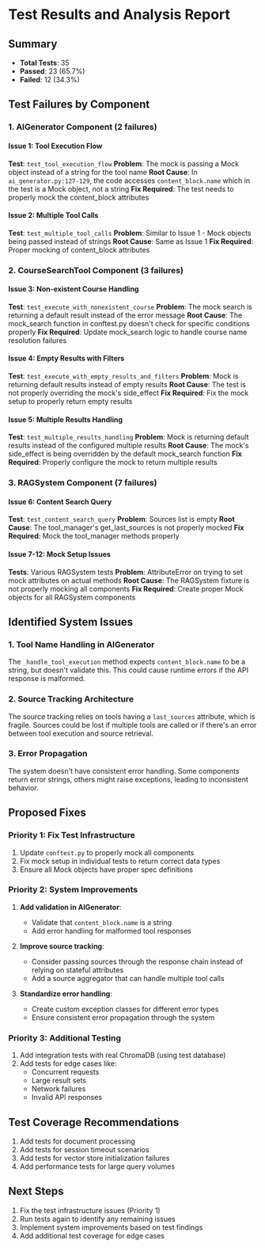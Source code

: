 # Test Results and Analysis Report

## Summary
- **Total Tests**: 35
- **Passed**: 23 (65.7%)
- **Failed**: 12 (34.3%)

## Test Failures by Component

### 1. AIGenerator Component (2 failures)

#### Issue 1: Tool Execution Flow
**Test**: `test_tool_execution_flow`
**Problem**: The mock is passing a Mock object instead of a string for the tool name
**Root Cause**: In `ai_generator.py:127-129`, the code accesses `content_block.name` which in the test is a Mock object, not a string
**Fix Required**: The test needs to properly mock the content_block attributes

#### Issue 2: Multiple Tool Calls
**Test**: `test_multiple_tool_calls`
**Problem**: Similar to Issue 1 - Mock objects being passed instead of strings
**Root Cause**: Same as Issue 1
**Fix Required**: Proper mocking of content_block attributes

### 2. CourseSearchTool Component (3 failures)

#### Issue 3: Non-existent Course Handling
**Test**: `test_execute_with_nonexistent_course`
**Problem**: The mock search is returning a default result instead of the error message
**Root Cause**: The mock_search function in conftest.py doesn't check for specific conditions properly
**Fix Required**: Update mock_search logic to handle course name resolution failures

#### Issue 4: Empty Results with Filters
**Test**: `test_execute_with_empty_results_and_filters`
**Problem**: Mock is returning default results instead of empty results
**Root Cause**: The test is not properly overriding the mock's side_effect
**Fix Required**: Fix the mock setup to properly return empty results

#### Issue 5: Multiple Results Handling
**Test**: `test_multiple_results_handling`
**Problem**: Mock is returning default results instead of the configured multiple results
**Root Cause**: The mock's side_effect is being overridden by the default mock_search function
**Fix Required**: Properly configure the mock to return multiple results

### 3. RAGSystem Component (7 failures)

#### Issue 6: Content Search Query
**Test**: `test_content_search_query`
**Problem**: Sources list is empty
**Root Cause**: The tool_manager's get_last_sources is not properly mocked
**Fix Required**: Mock the tool_manager methods properly

#### Issue 7-12: Mock Setup Issues
**Tests**: Various RAGSystem tests
**Problem**: AttributeError on trying to set mock attributes on actual methods
**Root Cause**: The RAGSystem fixture is not properly mocking all components
**Fix Required**: Create proper Mock objects for all RAGSystem components

## Identified System Issues

### 1. **Tool Name Handling in AIGenerator**
The `_handle_tool_execution` method expects `content_block.name` to be a string, but doesn't validate this. This could cause runtime errors if the API response is malformed.

### 2. **Source Tracking Architecture**
The source tracking relies on tools having a `last_sources` attribute, which is fragile. Sources could be lost if multiple tools are called or if there's an error between tool execution and source retrieval.

### 3. **Error Propagation**
The system doesn't have consistent error handling. Some components return error strings, others might raise exceptions, leading to inconsistent behavior.

## Proposed Fixes

### Priority 1: Fix Test Infrastructure
1. Update `conftest.py` to properly mock all components
2. Fix mock setup in individual tests to return correct data types
3. Ensure all Mock objects have proper spec definitions

### Priority 2: System Improvements
1. **Add validation in AIGenerator**:
   - Validate that `content_block.name` is a string
   - Add error handling for malformed tool responses

2. **Improve source tracking**:
   - Consider passing sources through the response chain instead of relying on stateful attributes
   - Add a source aggregator that can handle multiple tool calls

3. **Standardize error handling**:
   - Create custom exception classes for different error types
   - Ensure consistent error propagation through the system

### Priority 3: Additional Testing
1. Add integration tests with real ChromaDB (using test database)
2. Add tests for edge cases like:
   - Concurrent requests
   - Large result sets
   - Network failures
   - Invalid API responses

## Test Coverage Recommendations
1. Add tests for document processing
2. Add tests for session timeout scenarios
3. Add tests for vector store initialization failures
4. Add performance tests for large query volumes

## Next Steps
1. Fix the test infrastructure issues (Priority 1)
2. Run tests again to identify any remaining issues
3. Implement system improvements based on test findings
4. Add additional test coverage for edge cases